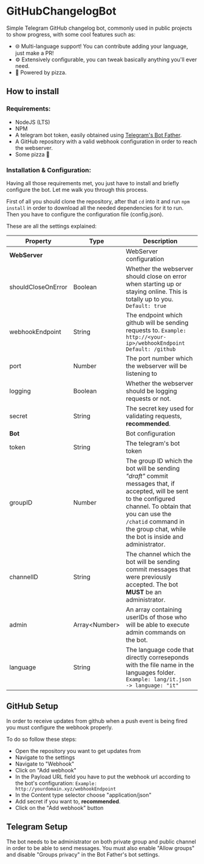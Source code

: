 # GitHubChangelogBot
Simple Telegram GitHub changelog bot, commonly used in public projects to show progress, with some cool features such as:
* 🌐 Multi-language support! You can contribute adding your language, just make a PR!
* ⚙ Extensively configurable, you can tweak basically anything you'll ever need.
* 🍕 Powered by pizza.

## How to install

### Requirements:
* NodeJS (LTS)
* NPM
* A telegram bot token, easily obtained using [Telegram's Bot Father](https://t.me/BotFather).
* A GitHub repository with a valid webhook configuration in order to reach the webserver.
* Some pizza 🍕

### Installation & Configuration:

Having all those requirements met, you just have to install and briefly configure the bot. Let me walk you through this process.

First of all you should clone the repository, after that `cd` into it and run `npm install` in order to download all the needed dependencies for it to run. Then you have to configure the configuration file (config.json).

These are all the settings explained: 

Property | Type | Description
---------|------|------------
**WebServer**||WebServer configuration
shouldCloseOnError|Boolean|Whether the webserver should close on error when starting up or staying online. This is totally up to you. `Default: true`
webhookEndpoint|String|The endpoint which github will be sending requests to. `Example: http://<your-ip>/webhookEndpoint` `Default: /github`
port|Number|The port number which the webserver will be listening to
logging|Boolean|Whether the webserver should be logging requests or not.
secret|String|The secret key used for validating requests, **recommended**.
**Bot**||Bot configuration
token|String|The telegram's bot token
groupID|Number|The group ID which the bot will be sending *"draft"* commit messages that, if accepted, will be sent to the configured channel. To obtain that you can use the `/chatid` command in the group chat, while the bot is inside and administrator.
channelID|String|The channel which the bot will be sending commit messages that were previously accepted. The bot **MUST** be an administrator.
admin|Array\<Number\>|An array containing userIDs of those who will be able to execute admin commands on the bot.
language|String|The language code that directly correseponds with the file name in the languages folder. `Example: lang/it.json -> language: "it"`

## GitHub Setup

In order to receive updates from github when a push event is being fired you must configure the webhook properly.

To do so follow these steps:
- Open the repository you want to get updates from
- Navigate to the settings
- Navigate to "Webhook"
- Click on "Add webhook"
- In the Payload URL field you have to put the webhook url according to the bot's configuration:  `Example: http://yourdomain.xyz/webhookEndpoint`
- In the Content type selector choose "application/json"
- Add secret if you want to, **recommended**.
- Click on the "Add webhook" button

## Telegram Setup

The bot needs to be administrator on both private group and public channel in order to be able to send messages. You must also enable "Allow groups" and disable "Groups privacy" in the Bot Father's bot settings.
